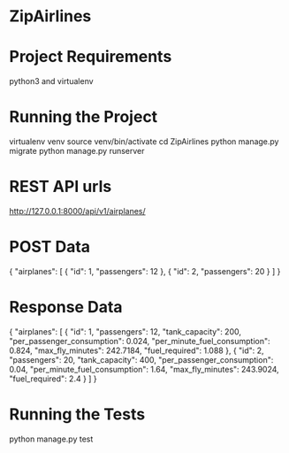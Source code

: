 # ZipAirlines

# Project Requirements
python3 and virtualenv

# Running the Project
virtualenv venv
source venv/bin/activate
cd ZipAirlines
python manage.py migrate
python manage.py runserver

# REST API urls
http://127.0.0.1:8000/api/v1/airplanes/

# POST Data
{
"airplanes": [
  { 
   "id": 1,
   "passengers": 12
  },
  {
   "id": 2,
   "passengers": 20
  }
 ]
}

# Response Data

{
    "airplanes": [
        {
            "id": 1,
            "passengers": 12,
            "tank_capacity": 200,
            "per_passenger_consumption": 0.024,
            "per_minute_fuel_consumption": 0.824,
            "max_fly_minutes": 242.7184,
            "fuel_required": 1.088
        },
        {
            "id": 2,
            "passengers": 20,
            "tank_capacity": 400,
            "per_passenger_consumption": 0.04,
            "per_minute_fuel_consumption": 1.64,
            "max_fly_minutes": 243.9024,
            "fuel_required": 2.4
        }
    ]
}

# Running the Tests
python manage.py test
